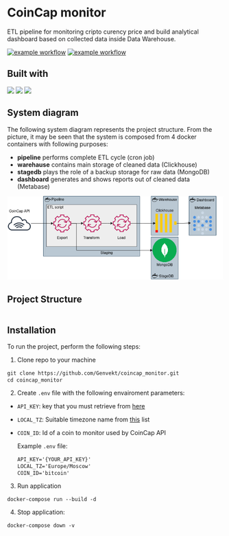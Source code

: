 
# CoinCap monitor 

ETL pipeline for monitoring cripto curency price and build analytical dashboard based on collected data inside Data Warehouse.


[![example workflow](https://img.shields.io/github/workflow/status/Genvekt/coincap_monitor/flake8_and_mypy?label=code%20quality&logo=github&style=for-the-badge)](https://github.com/Genvekt/coincap_monitor/actions/workflows/flake8_and_mypy.yml)
[![example workflow](https://img.shields.io/github/workflow/status/Genvekt/coincap_monitor/Tests?label=tests&logo=github&style=for-the-badge)](https://github.com/Genvekt/coincap_monitor/actions/workflows/tests.yml)

## Built with
![](https://img.shields.io/github/pipenv/locked/python-version/Genvekt/coincap_monitor)
![](https://img.shields.io/badge/Docker-20.10.7-blue)
![](https://img.shields.io/badge/docker_compose-1.29.2-blue)


## System diagram
The following system diagram represents the project structure. From the picture, it may be seen that the system is composed from 4 docker containers with following purposes:
- **pipeline** performs complete ETL cycle (cron job)
- **warehause** contains main storage of cleaned data (Clickhouse)
- **stagedb** plays the role of a backup storage for raw data (MongoDB)
- **dashboard** generates and shows reports out of cleaned data (Metabase)

![system design](https://github.com/Genvekt/coincap_monitor/blob/main/assets/coincap_monitor.png)

## Project Structure

```
```

## Installation

To run the project, perform the following steps:
1. Clone repo to your machine
```
git clone https://github.com/Genvekt/coincap_monitor.git
cd coincap_monitor
```
2. Create `.env` file with the following envairoment parameters:
- `API_KEY`: key that you must retrieve from [here](https://coincap.io/api-key)
- `LOCAL_TZ`: Suitable timezone name from [this](https://gist.github.com/heyalexej/8bf688fd67d7199be4a1682b3eec7568) list
- `COIN_ID`: Id of a coin to monitor used by CoinCap API

    Example `.env` file:

    ```
    API_KEY='{YOUR_API_KEY}'
    LOCAL_TZ='Europe/Moscow'
    COIN_ID='bitcoin'
    ```
3. Run application
```
docker-compose run --build -d
```
4. Stop application:
```
docker-compose down -v
```